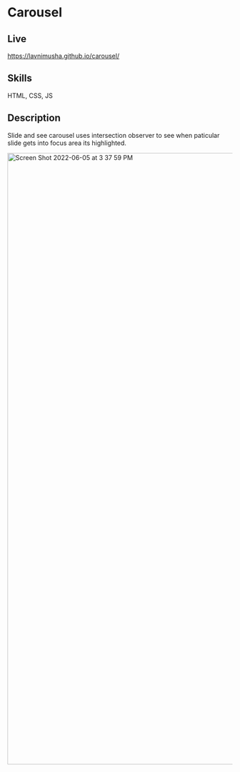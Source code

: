 # Carousel
## Live
https://lavnimusha.github.io/carousel/

## Skills
HTML, CSS, JS

## Description
Slide and see carousel uses intersection observer to see when paticular slide gets into focus area its highlighted.

<img width="1370" alt="Screen Shot 2022-06-05 at 3 37 59 PM" src="https://user-images.githubusercontent.com/40901373/172073495-babd844c-91aa-4ab4-9305-50f2e98bdc54.png">

